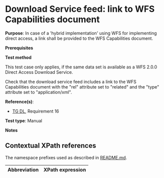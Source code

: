 # Download Service feed: link to WFS Capabilities document

**Purpose**: In case of a 'hybrid implementation' using WFS for implementing direct access, a link shall be provided to the WFS Capabilities document. 

**Prerequisites**

**Test method**

This test case only applies, if the same data set is available as a WFS 2.0.0 Direct Access Download Service.

Check that the download service feed includes a link to the WFS Capabilities document with the "rel" attribute set to "related" and the "type" attribute set to "application/xml".

**Reference(s)**:

* [TG DL](http://inspire.ec.europa.eu/id/ats/download-service/3.1/atom-pre-defined/README#ref_TG_DL), Requirement 16

**Test type**: Manual

**Notes**

## Contextual XPath references

The namespace prefixes used as described in [README.md](http://inspire.ec.europa.eu/id/ats/download-service/3.1/atom-pre-defined/README#namespaces).

Abbreviation                                               |  XPath expression
---------------------------------------------------------- | -------------------------------------------------------------------------
